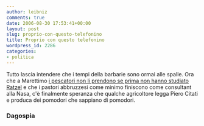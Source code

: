 ```yaml
---
author: leibniz
comments: true
date: 2006-08-30 17:53:41+00:00
layout: post
slug: proprio-con-questo-telefonino
title: Proprio con questo telefonino
wordpress_id: 2286
categories:
- politica
---
```


Tutto lascia intendere che i tempi della barbarie sono ormai alle spalle. Ora che a Marettimo [i pescatori non li prendono se prima non hanno studiato Ratzel](http://www.blognews.it/click/-3,174585/) e che i pastori abbruzzesi come minimo finiscono come consultant alla Nasa, c'è finalmente speranza che qualche agricoltore legga Piero Citati e produca dei pomodori che sappiano di pomodori.

### Dagospia
